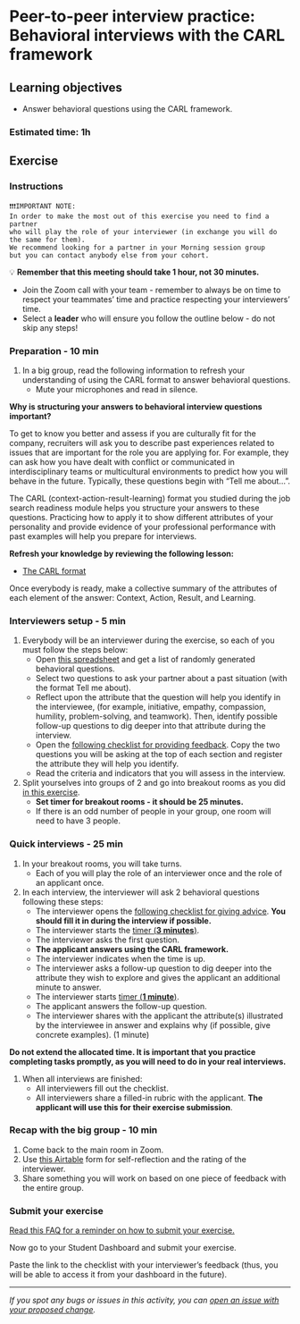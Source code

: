 # Peer-to-peer interview practice: Behavioral interviews with the CARL framework

## Learning objectives

- Answer behavioral questions using the CARL framework.

### Estimated time: 1h

## Exercise

### Instructions

```
❗️❗️❗️IMPORTANT NOTE:
In order to make the most out of this exercise you need to find a partner
who will play the role of your interviewer (in exchange you will do the same for them).
We recommend looking for a partner in your Morning session group
but you can contact anybody else from your cohort.
```

💡 **Remember that this meeting should take 1 hour, not 30 minutes.**

- Join the Zoom call with your team - remember to always be on time to respect your teammates’ time and practice respecting your interviewers’ time.
- Select a **leader** who will ensure you follow the outline below - do not skip any steps!

### Preparation - 10 min

1. In a big group, read the following information to refresh your understanding of using the CARL format to answer behavioral questions.
   - Mute your microphones and read in silence.

**Why is structuring your answers to behavioral interview questions important?**

To get to know you better and assess if you are culturally fit for the company, recruiters will ask you to describe past experiences related to issues that are important for the role you are applying for. For example, they can ask how you have dealt with conflict or communicated in interdisciplinary teams or multicultural environments to predict how you will behave in the future. Typically, these questions begin with “Tell me about…”.

The CARL (context-action-result-learning) format you studied during the job search readiness module helps you structure your answers to these questions. Practicing how to apply it to show different attributes of your personality and provide evidence of your professional performance with past examples will help you prepare for interviews.

**Refresh your knowledge by reviewing the following lesson:**

- [The CARL format](https://github.com/matovu-farid/curriculum-professional-skills/blob/main/job-search/JSR-the-CARL-format.md)

Once everybody is ready, make a collective summary of the attributes of each element of the answer: Context, Action, Result, and Learning.

### Interviewers setup - 5 min

1. Everybody will be an interviewer during the exercise, so each of you must follow the steps below:
   - Open [this spreadsheet](https://docs.google.com/spreadsheets/d/1pJ8BIhi39iYl6k498xqdAR_TfZhotunao2CTqF6L6Rs/edit#gid=2041017957) and get a list of randomly generated behavioral questions.
   - Select two questions to ask your partner about a past situation (with the format Tell me about).
   - Reflect upon the attribute that the question will help you identify in the interviewee, (for example, initiative, empathy, compassion, humility, problem-solving, and teamwork). Then, identify possible follow-up questions to dig deeper into that attribute during the interview.
   - Open the [following checklist for providing feedback](https://docs.google.com/document/d/1jTBqbvLq3dVlZjFmCAmLEFWQL4A5xiGJEKp8BpDTVQ4/edit#heading=h.za7e1fwup8u). Copy the two questions you will be asking at the top of each section and register the attribute they will help you identify.
   - Read the criteria and indicators that you will assess in the interview.
2. Split yourselves into groups of 2 and go into breakout rooms as you did [in this exercise](https://github.com/matovu-farid/curriculum-professional-skills/blob/main/job-search/job-searching-morning-session-using-breakout-rooms-for-interview-practice.md#what-are-breakout-rooms).
   - **Set timer for breakout rooms - it should be 25 minutes.**
   - If there is an odd number of people in your group, one room will need to have 3 people.

### Quick interviews - 25 min

1. In your breakout rooms, you will take turns.
   - Each of you will play the role of an interviewer once and the role of an applicant once.
2. In each interview, the interviewer will ask 2 behavioral questions following these steps:
   - The interviewer opens the [following checklist for giving advice](https://docs.google.com/document/d/1jTBqbvLq3dVlZjFmCAmLEFWQL4A5xiGJEKp8BpDTVQ4/edit#heading=h.za7e1fwup8u). **You should fill it in during the interview if possible.**
   - The interviewer starts the [timer (**3 minutes**)](https://vclock.com/timer/#countdown=00:03:00&enabled=0&seconds=180&title=Peer+interviews+practice&sound=xylophone&loop=1).
   - The interviewer asks the first question.
   - **The applicant answers using the CARL framework.**
   - The interviewer indicates when the time is up.
   - The interviewer asks a follow-up question to dig deeper into the attribute they wish to explore and gives the applicant an additional minute to answer.
   - The interviewer starts [timer (**1 minute**)](https://vclock.com/timer/#countdown=00:01:00&enabled=0&seconds=60&title=Peer+interviews+practice&sound=xylophone&loop=1).
   - The applicant answers the follow-up question.
   - The interviewer shares with the applicant the attribute(s) illustrated by the interviewee in answer and explains why (if possible, give concrete examples). (1 minute)

**Do not extend the allocated time. It is important that you practice completing tasks promptly, as you will need to do in your real interviews.**

1. When all interviews are finished:
   - All interviewers fill out the checklist.
   - All interviewers share a filled-in rubric with the applicant. **The applicant will use this for their exercise submission**.

### Recap with the big group - 10 min

1. Come back to the main room in Zoom.
2. Use [this Airtable](https://airtable.com/shrclyLFtL6b5fMdT) form for self-reflection and the rating of the interviewer.
3. Share something you will work on based on one piece of feedback with the entire group.

### Submit your exercise

[Read this FAQ for a reminder on how to submit your exercise.](https://microverse.zendesk.com/hc/en-us/articles/360061344234)

Now go to your Student Dashboard and submit your exercise.

Paste the link to the checklist with your interviewer’s feedback (thus, you will be able to access it from your dashboard in the future).

---

_If you spot any bugs or issues in this activity, you can [open an issue with your proposed change](https://github.com/microverseinc/curriculum-transversal-skills/blob/main/git-github/articles/open_issue.md)._
